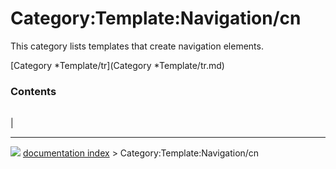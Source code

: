 # Category:Template:Navigation/cn
This category lists templates that create navigation elements.

[Category   *Template/tr](Category   *Template/tr.md)

### Contents

|     |     |     |
| --- | --- | --- |
|



---
![](images/Right_arrow.png) [documentation index](../README.md) > Category:Template:Navigation/cn
